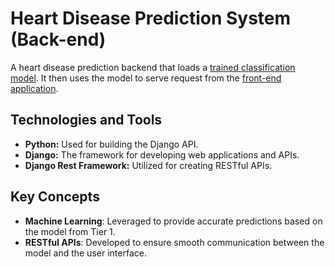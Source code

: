 # Heart Disease Prediction System (Back-end)

A heart disease prediction backend that loads a [trained classification model](https://github.com/faraji-ombonya/solid-adventure). 
It then uses the model to serve request from the [front-end application](https://github.com/faraji-ombonya/stunning-guide).

## Technologies and Tools

- **Python:** Used for building the Django API.
- **Django:** The framework for developing web applications and APIs.
- **Django Rest Framework:** Utilized for creating RESTful APIs.

## Key Concepts

- **Machine Learning**: Leveraged to provide accurate predictions based on the model from Tier 1.
- **RESTful APIs**: Developed to ensure smooth communication between the model and the user interface.
